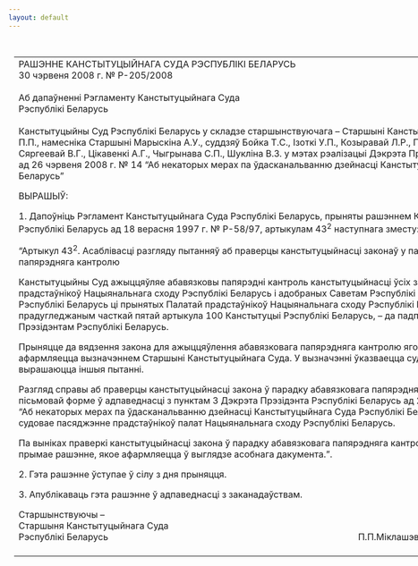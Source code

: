 ```yaml
---
layout: default
---
```


<div style="margin: 0px auto; width: 1000px;">

<div id="flag">

 

</div>

<div id="fixedWidth">

<div id="body">

<div id="columnSpanned">

<div id="content" style="margin: 10px">

<table>
<colgroup>
<col style="width: 100%" />
</colgroup>
<tbody>
<tr class="odd">
<td><div data-align="center" style="text-transform: uppercase;">
Рашэнне Канстытуцыйнага Суда Рэспублікі Беларусь
</div>
<div data-align="center">
30 чэрвеня 2008 г. № Р-205/2008
</div>
<div data-align="left" style="width: 400px; margin-top: 20px; margin-bottom: 20px;">
Аб дапаўненні Рэгламенту Канстытуцыйнага Суда Рэспублікі Беларусь
</div>
<p>Канстытуцыйны Суд Рэспублікі Беларусь у складзе старшынствуючага – Старшыні Канстытуцыйнага Суда Міклашэвіча П.П., намесніка Старшыні Марыскіна А.У., суддзяў Бойка Т.С., Ізоткі У.П., Козыравай Л.Р., Падгрушы В.В., Рабцава Л.М., Сяргеевай В.Г., Цікавенкі А.Г., Чыгрынава С.П., Шукліна В.З. у мэтах рэалізацыі Дэкрэта Прэзідэнта Рэспублікі Беларусь ад 26 чэрвеня 2008 г. № 14 “Аб некаторых мерах па ўдасканальванню дзейнасці Канстытуцыйнага Суда Рэспублікі Беларусь” </p>
<p>ВЫРАШЫЎ: </p>
<p>1. Дапоўніць Рэгламент Канстытуцыйнага Суда Рэспублікі Беларусь, прыняты рашэннем Канстытуцыйнага Суда Рэспублікі Беларусь ад 18 верасня 1997 г. № Р-58/97, артыкулам 43<sup>2</sup> наступнага зместу: </p>
<p>“Артыкул 43<sup>2</sup>. Асаблівасці разгляду пытанняў аб праверцы канстытуцыйнасці законаў у парадку абавязковага папярэдняга кантролю </p>
<p>Канстытуцыйны Суд ажыццяўляе абавязковы папярэдні кантроль канстытуцыйнасці ўсіх законаў, прынятых Палатай прадстаўнікоў Нацыянальнага сходу Рэспублікі Беларусь і адобраных Саветам Рэспублікі Нацыянальнага сходу Рэспублікі Беларусь ці прынятых Палатай прадстаўнікоў Нацыянальнага сходу Рэспублікі Беларусь у парадку, прадугледжаным часткай пятай артыкула 100 Канстытуцыі Рэспублікі Беларусь, – да падпісання дадзеных законаў Прэзідэнтам Рэспублікі Беларусь. </p>
<p>Прыняцце да вядзення закона для ажыццяўлення абавязковага папярэдняга кантролю яго канстытуцыйнасці афармляецца вызначэннем Старшыні Канстытуцыйнага Суда. У вызначэнні ўказваецца суддзя-дакладчык, а таксама вырашаюцца іншыя пытанні. </p>
<p>Разгляд справы аб праверцы канстытуцыйнасці закона ў парадку абавязковага папярэдняга кантролю ажыццяўляецца ў пісьмовай форме ў адпаведнасці з пунктам 3 Дэкрэта Прэзідэнта Рэспублікі Беларусь ад 26 чэрвеня 2008 г. № 14 “Аб некаторых мерах па ўдасканальванню дзейнасці Канстытуцыйнага Суда Рэспублікі Беларусь” без запрашэння ў судовае пасяджэнне прадстаўнікоў палат Нацыянальнага сходу Рэспублікі Беларусь. </p>
<p>Па выніках праверкі канстытуцыйнасці закона ў парадку абавязковага папярэдняга кантролю Канстытуцыйны Суд прымае рашэнне, якое афармляецца ў выглядзе асобнага дакумента.”. </p>
<p>2. Гэта рашэнне ўступае ў сілу з дня прыняцця. </p>
<p>3. Апублікаваць гэта рашэнне ў адпаведнасці з заканадаўствам. </p>
<div>
Старшынствуючы –
</div>
<div>
Старшыня Канстытуцыйнага Суда
</div>
<div>
Рэспублікі Беларусь<span>                                                                                                        П.П.Міклашэвіч</span>
</div>
<div>
 
</div></td>
</tr>
</tbody>
</table>

</div>

<div class="terminator">

 

</div>

</div>

</div>

</div>

</div>
